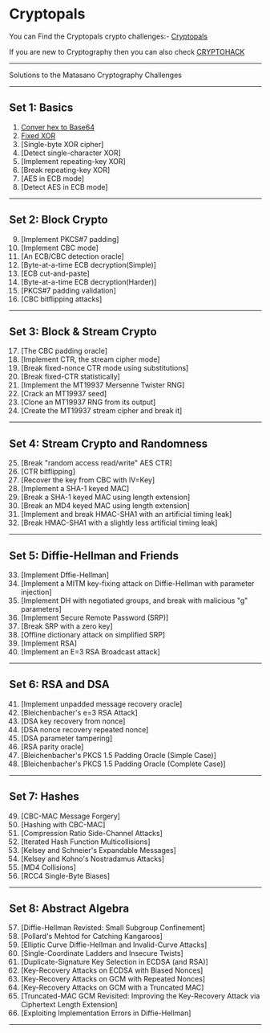 # Cryptopals

You can Find the Cryptopals crypto challenges:- [Cryptopals](https://cryptopals.com)

If you are new to Cryptography then you can also check [CRYPTOHACK](https://cryptohack.org/)

---

Solutions to the Matasano Cryptography Challenges

---
## Set 1: Basics

1. [Conver hex to Base64](/Set%201/challenge1.py)
2. [Fixed XOR](/Set%201/challenge2.py)
3. [Single-byte XOR cipher]
4. [Detect single-character XOR]
5. [Implement repeating-key XOR]
6. [Break repeating-key XOR]
7. [AES in ECB mode]
8. [Detect AES in ECB mode]

---
## Set 2: Block Crypto

9. [Implement PKCS#7 padding]
10. [Implement CBC mode]
11. [An ECB/CBC detection oracle]
12. [Byte-at-a-time ECB decryption(Simple)]
13. [ECB cut-and-paste]
14. [Byte-at-a-time ECB decryption(Harder)]
15. [PKCS#7 padding validation]
16. [CBC bitflipping attacks]

---
## Set 3: Block & Stream Crypto

17. [The CBC padding oracle]
18. [Implement CTR, the stream cipher mode]
19. [Break fixed-nonce CTR mode using substitutions]
20. [Break fixed-CTR statistically]
21. [Implement the MT19937 Mersenne Twister RNG]
22. [Crack an MT19937 seed]
23. [Clone an MT19937 RNG from its output]
24. [Create the MT19937 stream cipher and break it]

---
## Set 4: Stream Crypto and Randomness

25. [Break "random access read/write" AES CTR]
26. [CTR bitflipping]
27. [Recover the key from CBC with IV=Key]
28. [Implement a SHA-1 keyed MAC]
29. [Break a SHA-1 keyed MAC using length extension]
30. [Break an MD4 keyed MAC using length extension]
31. [Implement and break HMAC-SHA1 with an artificial timing leak]
32. [Break HMAC-SHA1 with a slightly less artificial timing leak]

---
## Set 5: Diffie-Hellman and Friends

33. [Implement Dffie-Hellman]
34. [Implement a MITM key-fixing attack on Diffie-Hellman with parameter injection]
35. [Implement DH with negotiated groups, and break with malicious "g" parameters]
36. [Implement Secure Remote Password (SRP)]
37. [Break SRP with a zero key]
38. [Offline dictionary attack on simplified SRP]
39. [Implement RSA]
40. [Implement an E=3 RSA Broadcast attack]

---
## Set 6: RSA and DSA

41. [Implement unpadded message recovery oracle]
42. [Bleichenbacher's e=3 RSA Attack]
43. [DSA key recovery from nonce]
44. [DSA nonce recovery repeated nonce]
45. [DSA parameter tampering]
46. [RSA parity oracle]
47. [Bleichenbacher's PKCS 1.5 Padding Oracle (Simple Case)]
48. [Bleichenbacher's PKCS 1.5 Padding Oracle (Complete Case)]

---
## Set 7: Hashes

49. [CBC-MAC Message Forgery]
50. [Hashing with CBC-MAC]
51. [Compression Ratio Side-Channel Attacks]
52. [Iterated Hash Function Multicollisions]
53. [Kelsey and Schneier's Expandable Messages]
54. [Kelsey and Kohno's Nostradamus Attacks]
55. [MD4 Collisions]
56. [RCC4 Single-Byte Biases]

---
## Set 8: Abstract Algebra

57. [Diffie-Hellman Revisted: Small Subgroup Confinement]
58. [Pollard's Mehtod for Catching Kangaroos]
59. [Elliptic Curve Diffie-Hellman and Invalid-Curve Attacks]
60. [Single-Coordinate Ladders and Insecure Twists]
61. [Duplicate-Signature Key Selection in ECDSA (and RSA)]
62. [Key-Recovery Attacks on ECDSA with Biased Nonces]
63. [Key-Recovery Attacks on GCM with Repeated Nonces]
64. [Key-Recovery Attacks on GCM with a Truncated MAC]
65. [Truncated-MAC GCM Revisited: Improving the Key-Recovery Attack via Ciphertext Length Extension]
66. [Exploiting Implementation Errors in Diffie-Hellman]

---
